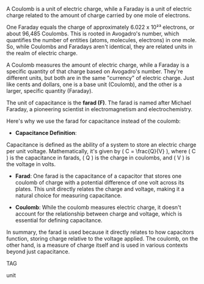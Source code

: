 A Coulomb is a unit of electric charge, while a Faraday is a unit of electric charge related to the amount of charge carried by one mole of electrons.

One Faraday equals the charge of approximately 6.022 x 10²³ electrons, or about 96,485 Coulombs. This is rooted in Avogadro's number, which quantifies the number of entities (atoms, molecules, electrons) in one mole. So, while Coulombs and Faradays aren't identical, they are related units in the realm of electric charge.

A Coulomb measures the amount of electric charge, while a Faraday is a specific quantity of that charge based on Avogadro's number. They're different units, but both are in the same "currency" of electric charge. Just like cents and dollars, one is a base unit (Coulomb), and the other is a larger, specific quantity (Faraday).

The unit of capacitance is the **farad (F)**. The farad is named after Michael Faraday, a pioneering scientist in electromagnetism and electrochemistry.

Here's why we use the farad for capacitance instead of the coulomb:

- **Capacitance Definition**:

Capacitance is defined as the ability of a system to store an electric charge per unit voltage. Mathematically, it's given by \( C = \frac{Q}{V} \), where \( C \) is the capacitance in farads, \( Q \) is the charge in coulombs, and \( V \) is the voltage in volts.

- **Farad**: One farad is the capacitance of a capacitor that stores one coulomb of charge with a potential difference of one volt across its plates. This unit directly relates the charge and voltage, making it a natural choice for measuring capacitance.

- **Coulomb**: While the coulomb measures electric charge, it doesn't account for the relationship between charge and voltage, which is essential for defining capacitance.

In summary, the farad is used because it directly relates to how capacitors function, storing charge relative to the voltage applied. The coulomb, on the other hand, is a measure of charge itself and is used in various contexts beyond just capacitance.

TAG

unit
